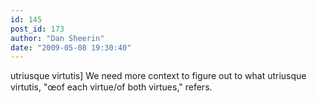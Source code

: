 ```yaml
---
id: 145
post_id: 173
author: "Dan Sheerin"
date: "2009-05-08 19:30:40"
---
```

utriusque virtutis] We need more context to figure out to what utriusque virtutis, "œof each virtue/of both virtues," refers.

